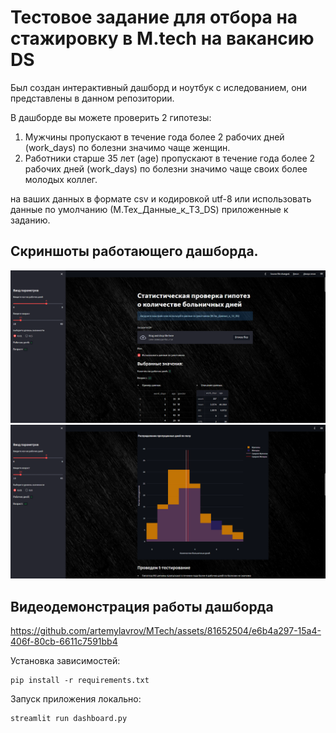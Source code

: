 # Тестовое задание для отбора на стажировку в M.tech на вакансию DS

Был создан интерактивный дашборд и ноутбук с иследованием, они представлены в данном репозитории.

В дашборде вы можете проверить 2 гипотезы: 
1) Мужчины пропускают в течение года более 2 рабочих дней (work_days) по
болезни значимо чаще женщин.
2) Работники старше 35 лет (age) пропускают в течение года более 2 рабочих
дней (work_days) по болезни значимо чаще своих более молодых коллег.

на ваших данных в формате csv и кодировкой utf-8 или использовать данные
по умолчанию (М.Тех_Данные_к_ТЗ_DS) приложенные к заданию.

## Скриншоты работающего дашборда. 
![картинка](/imagesandvideo/img.png)
![картинка2](/imagesandvideo/img_2.png)

## Видеодемонстрация работы дашборда




https://github.com/artemylavrov/MTech/assets/81652504/e6b4a297-15a4-406f-80cb-6611c7591bb4



Установка зависимостей:
```
pip install -r requirements.txt
```


Запуск приложения локально:
```
streamlit run dashboard.py
```
